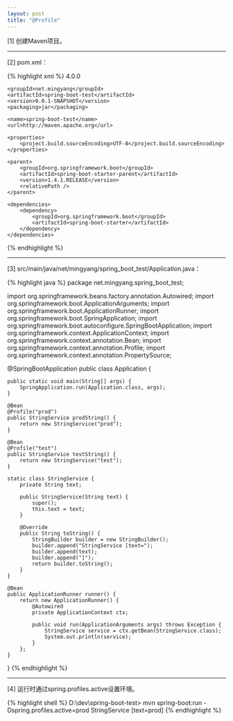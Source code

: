 ```yaml
---
layout: post
title: "@Profile"
---
```


[1] 创建Maven项目。

---

[2] pom.xml：

{% highlight xml %}
<project xmlns="http://maven.apache.org/POM/4.0.0" xmlns:xsi="http://www.w3.org/2001/XMLSchema-instance"
    xsi:schemaLocation="http://maven.apache.org/POM/4.0.0 http://maven.apache.org/xsd/maven-4.0.0.xsd">
    <modelVersion>4.0.0</modelVersion>

    <groupId>net.mingyang</groupId>
    <artifactId>spring-boot-test</artifactId>
    <version>0.0.1-SNAPSHOT</version>
    <packaging>jar</packaging>

    <name>spring-boot-test</name>
    <url>http://maven.apache.org</url>

    <properties>
        <project.build.sourceEncoding>UTF-8</project.build.sourceEncoding>
    </properties>

    <parent>
        <groupId>org.springframework.boot</groupId>
        <artifactId>spring-boot-starter-parent</artifactId>
        <version>1.4.1.RELEASE</version>
        <relativePath />
    </parent>

    <dependencies>
        <dependency>
            <groupId>org.springframework.boot</groupId>
            <artifactId>spring-boot-starter</artifactId>
        </dependency>
    </dependencies>
</project>
{% endhighlight %}

---

[3] src/main/java/net/mingyang/spring_boot_test/Application.java：

{% highlight java %}
package net.mingyang.spring_boot_test;

import org.springframework.beans.factory.annotation.Autowired;
import org.springframework.boot.ApplicationArguments;
import org.springframework.boot.ApplicationRunner;
import org.springframework.boot.SpringApplication;
import org.springframework.boot.autoconfigure.SpringBootApplication;
import org.springframework.context.ApplicationContext;
import org.springframework.context.annotation.Bean;
import org.springframework.context.annotation.Profile;
import org.springframework.context.annotation.PropertySource;

@SpringBootApplication
public class Application {
    
    public static void main(String[] args) {
        SpringApplication.run(Application.class, args);
    }
    
    @Bean
    @Profile("prod")
    public StringService prodString() {
        return new StringService("prod");
    }
    
    @Bean
    @Profile("test")
    public StringService testString() {
        return new StringService("test");
    }
    
    static class StringService {
        private String text;

        public StringService(String text) {
            super();
            this.text = text;
        }

        @Override
        public String toString() {
            StringBuilder builder = new StringBuilder();
            builder.append("StringService [text=");
            builder.append(text);
            builder.append("]");
            return builder.toString();
        }
    }
    
    @Bean
    public ApplicationRunner runner() {
        return new ApplicationRunner() {
            @Autowired
            private ApplicationContext ctx;
            
            public void run(ApplicationArguments args) throws Exception {
                StringService service = ctx.getBean(StringService.class);
                System.out.println(service);
            }
        };
    }
}
{% endhighlight %}

---

[4] 运行时通过spring.profiles.active设置环境。

{% highlight shell %}
D:\dev\spring-boot-test> mvn spring-boot:run -Dspring.profiles.active=prod
StringService [text=prod]
{% endhighlight %}